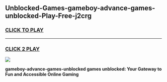 
## Unblocked-Games-gameboy-advance-games-unblocked-Play-Free-j2crg
<h3>
<a href="https://premium76.site?title=gameboy-advance-games-unblocked&ref=19M">CLICK TO PLAY</a></h3>
<hr>

<h3>
<a href="https://premium76.site?title=gameboy-advance-games-unblocked&ref=19M">CLICK 2 PLAY</a>
  
</h3>

<a href="https://premium76.site?title=gameboy-advance-games-unblocked&ref=19M"><img src="https://clearcache.store/games.png"></a>


**gameboy-advance-games-unblocked games unblocked: Your Gateway to Fun and Accessible Online Gaming**
